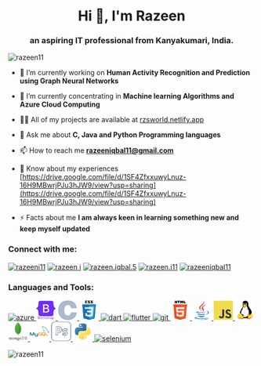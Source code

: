 <h1 align="center">Hi 👋, I'm Razeen</h1>
<h3 align="center">an aspiring IT professional from Kanyakumari, India.</h3>

<p align="left"> <img src="https://komarev.com/ghpvc/?username=razeen11&label=Profile%20views&color=0e75b6&style=flat" alt="razeen11" /> </p>

- 🔭 I’m currently working on **Human Activity Recognition and Prediction using Graph Neural Networks**

- 🌱 I’m currently concentrating in **Machine learning Algorithms and Azure Cloud Computing**

- 👨‍💻 All of my projects are available at [rzsworld.netlify.app](rzsworld.netlify.app)

- 💬 Ask me about **C, Java and Python Programming languages**

- 📫 How to reach me **razeeniqbal11@gmail.com**

- 📄 Know about my experiences [https://drive.google.com/file/d/1SF4ZfxxuwyLnuz-16H9MBwrjPJu3hJW9/view?usp=sharing](https://drive.google.com/file/d/1SF4ZfxxuwyLnuz-16H9MBwrjPJu3hJW9/view?usp=sharing)

- ⚡ Facts about me **I am always keen in learning something new and keep myself updated**

<h3 align="left">Connect with me:</h3>
<p align="left">
<a href="https://linkedin.com/in/razeeni11" target="blank"><img align="center" src="https://cdn.jsdelivr.net/npm/simple-icons@3.0.1/icons/linkedin.svg" alt="razeeni11" height="30" width="40" /></a>
<a href="https://stackoverflow.com/users/razeen i" target="blank"><img align="center" src="https://cdn.jsdelivr.net/npm/simple-icons@3.0.1/icons/stackoverflow.svg" alt="razeen i" height="30" width="40" /></a>
<a href="https://fb.com/razeen.iqbal.5" target="blank"><img align="center" src="https://cdn.jsdelivr.net/npm/simple-icons@3.0.1/icons/facebook.svg" alt="razeen.iqbal.5" height="30" width="40" /></a>
<a href="https://instagram.com/razeen.i11" target="blank"><img align="center" src="https://cdn.jsdelivr.net/npm/simple-icons@3.0.1/icons/instagram.svg" alt="razeen.i11" height="30" width="40" /></a>
<a href="https://www.hackerrank.com/razeeniqbal11" target="blank"><img align="center" src="https://cdn.jsdelivr.net/npm/simple-icons@3.0.1/icons/hackerrank.svg" alt="razeeniqbal11" height="30" width="40" /></a>
</p>

<h3 align="left">Languages and Tools:</h3>
<p align="left"> <a href="https://azure.microsoft.com/en-in/" target="_blank"> <img src="https://www.vectorlogo.zone/logos/microsoft_azure/microsoft_azure-icon.svg" alt="azure" width="40" height="40"/> </a> <a href="https://getbootstrap.com" target="_blank"> <img src="https://raw.githubusercontent.com/devicons/devicon/master/icons/bootstrap/bootstrap-plain-wordmark.svg" alt="bootstrap" width="40" height="40"/> </a> <a href="https://www.cprogramming.com/" target="_blank"> <img src="https://raw.githubusercontent.com/devicons/devicon/master/icons/c/c-original.svg" alt="c" width="40" height="40"/> </a> <a href="https://www.w3schools.com/css/" target="_blank"> <img src="https://raw.githubusercontent.com/devicons/devicon/master/icons/css3/css3-original-wordmark.svg" alt="css3" width="40" height="40"/> </a> <a href="https://dart.dev" target="_blank"> <img src="https://www.vectorlogo.zone/logos/dartlang/dartlang-icon.svg" alt="dart" width="40" height="40"/> </a> <a href="https://flutter.dev" target="_blank"> <img src="https://www.vectorlogo.zone/logos/flutterio/flutterio-icon.svg" alt="flutter" width="40" height="40"/> </a> <a href="https://git-scm.com/" target="_blank"> <img src="https://www.vectorlogo.zone/logos/git-scm/git-scm-icon.svg" alt="git" width="40" height="40"/> </a> <a href="https://www.w3.org/html/" target="_blank"> <img src="https://raw.githubusercontent.com/devicons/devicon/master/icons/html5/html5-original-wordmark.svg" alt="html5" width="40" height="40"/> </a> <a href="https://www.java.com" target="_blank"> <img src="https://raw.githubusercontent.com/devicons/devicon/master/icons/java/java-original.svg" alt="java" width="40" height="40"/> </a> <a href="https://developer.mozilla.org/en-US/docs/Web/JavaScript" target="_blank"> <img src="https://raw.githubusercontent.com/devicons/devicon/master/icons/javascript/javascript-original.svg" alt="javascript" width="40" height="40"/> </a> <a href="https://www.linux.org/" target="_blank"> <img src="https://raw.githubusercontent.com/devicons/devicon/master/icons/linux/linux-original.svg" alt="linux" width="40" height="40"/> </a> <a href="https://www.mongodb.com/" target="_blank"> <img src="https://raw.githubusercontent.com/devicons/devicon/master/icons/mongodb/mongodb-original-wordmark.svg" alt="mongodb" width="40" height="40"/> </a> <a href="https://www.mysql.com/" target="_blank"> <img src="https://raw.githubusercontent.com/devicons/devicon/master/icons/mysql/mysql-original-wordmark.svg" alt="mysql" width="40" height="40"/> </a> <a href="https://www.photoshop.com/en" target="_blank"> <img src="https://raw.githubusercontent.com/devicons/devicon/master/icons/photoshop/photoshop-line.svg" alt="photoshop" width="40" height="40"/> </a> <a href="https://www.python.org" target="_blank"> <img src="https://raw.githubusercontent.com/devicons/devicon/master/icons/python/python-original.svg" alt="python" width="40" height="40"/> </a> <a href="https://www.selenium.dev" target="_blank"> <img src="https://raw.githubusercontent.com/detain/svg-logos/780f25886640cef088af994181646db2f6b1a3f8/svg/selenium-logo.svg" alt="selenium" width="40" height="40"/> </a> </p>

<p><img align="center" src="https://github-readme-stats.vercel.app/api/top-langs?username=razeen11&show_icons=true&locale=en&layout=compact" alt="razeen11" /></p>
